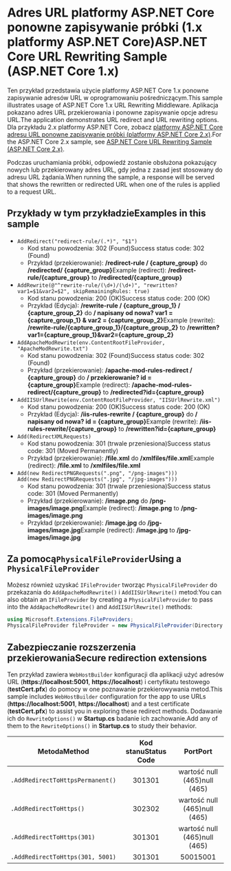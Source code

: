 # <a name="aspnet-core-url-rewriting-sample-aspnet-core-1x"></a><span data-ttu-id="3e982-101">Adres URL platformy ASP.NET Core ponowne zapisywanie próbki (1.x platformy ASP.NET Core)</span><span class="sxs-lookup"><span data-stu-id="3e982-101">ASP.NET Core URL Rewriting Sample (ASP.NET Core 1.x)</span></span>

<span data-ttu-id="3e982-102">Ten przykład przedstawia użycie platformy ASP.NET Core 1.x ponowne zapisywanie adresów URL w oprogramowaniu pośredniczącym.</span><span class="sxs-lookup"><span data-stu-id="3e982-102">This sample illustrates usage of ASP.NET Core 1.x URL Rewriting Middleware.</span></span> <span data-ttu-id="3e982-103">Aplikacja pokazano adres URL przekierowania i ponowne zapisywanie opcje adresu URL.</span><span class="sxs-lookup"><span data-stu-id="3e982-103">The application demonstrates URL redirect and URL rewriting options.</span></span> <span data-ttu-id="3e982-104">Dla przykładu 2.x platformy ASP.NET Core, zobacz [platformy ASP.NET Core adresu URL ponowne zapisywanie próbki (platformy ASP.NET Core 2.x)](https://github.com/aspnet/Docs/tree/master/aspnetcore/fundamentals/url-rewriting/samples/2.x).</span><span class="sxs-lookup"><span data-stu-id="3e982-104">For the ASP.NET Core 2.x sample, see [ASP.NET Core URL Rewriting Sample (ASP.NET Core 2.x)](https://github.com/aspnet/Docs/tree/master/aspnetcore/fundamentals/url-rewriting/samples/2.x).</span></span>

<span data-ttu-id="3e982-105">Podczas uruchamiania próbki, odpowiedź zostanie obsłużona pokazujący nowych lub przekierowany adres URL, gdy jedna z zasad jest stosowany do adresu URL żądania.</span><span class="sxs-lookup"><span data-stu-id="3e982-105">When running the sample, a response will be served that shows the rewritten or redirected URL when one of the rules is applied to a request URL.</span></span>

## <a name="examples-in-this-sample"></a><span data-ttu-id="3e982-106">Przykłady w tym przykładzie</span><span class="sxs-lookup"><span data-stu-id="3e982-106">Examples in this sample</span></span>

* `AddRedirect("redirect-rule/(.*)", "$1")`
  - <span data-ttu-id="3e982-107">Kod stanu powodzenia: 302 (Found)</span><span class="sxs-lookup"><span data-stu-id="3e982-107">Success status code: 302 (Found)</span></span>
  - <span data-ttu-id="3e982-108">Przykład (przekierowanie): **/redirect-rule / {capture_group}** do **/redirected/ {capture_group}**</span><span class="sxs-lookup"><span data-stu-id="3e982-108">Example (redirect): **/redirect-rule/{capture_group}** to **/redirected/{capture_group}**</span></span>
* `AddRewrite(@"^rewrite-rule/(\d+)/(\d+)", "rewritten?var1=$1&var2=$2", skipRemainingRules: true)`
  - <span data-ttu-id="3e982-109">Kod stanu powodzenia: 200 (OK)</span><span class="sxs-lookup"><span data-stu-id="3e982-109">Success status code: 200 (OK)</span></span>
  - <span data-ttu-id="3e982-110">Przykład (Edycja): **/rewrite-rule / {capture_group_1} / {capture_group_2}** do **/ napisany od nowa? var1 = {capture_group_1} & var2 = {capture_group_2}**</span><span class="sxs-lookup"><span data-stu-id="3e982-110">Example (rewrite): **/rewrite-rule/{capture_group_1}/{capture_group_2}** to **/rewritten?var1={capture_group_1}&var2={capture_group_2}**</span></span>
* `AddApacheModRewrite(env.ContentRootFileProvider, "ApacheModRewrite.txt")`
  - <span data-ttu-id="3e982-111">Kod stanu powodzenia: 302 (Found)</span><span class="sxs-lookup"><span data-stu-id="3e982-111">Success status code: 302 (Found)</span></span>
  - <span data-ttu-id="3e982-112">Przykład (przekierowanie): **/apache-mod-rules-redirect / {capture_group}** do **/ przekierowanie? id = {capture_group}**</span><span class="sxs-lookup"><span data-stu-id="3e982-112">Example (redirect): **/apache-mod-rules-redirect/{capture_group}** to **/redirected?id={capture_group}**</span></span>
* `AddIISUrlRewrite(env.ContentRootFileProvider, "IISUrlRewrite.xml")`
  - <span data-ttu-id="3e982-113">Kod stanu powodzenia: 200 (OK)</span><span class="sxs-lookup"><span data-stu-id="3e982-113">Success status code: 200 (OK)</span></span>
  - <span data-ttu-id="3e982-114">Przykład (Edycja): **/iis-rules-rewrite / {capture_group}** do **/ napisany od nowa? id = {capture_group}**</span><span class="sxs-lookup"><span data-stu-id="3e982-114">Example (rewrite): **/iis-rules-rewrite/{capture_group}** to **/rewritten?id={capture_group}**</span></span>
* `Add(RedirectXMLRequests)`
  - <span data-ttu-id="3e982-115">Kod stanu powodzenia: 301 (trwale przeniesiona)</span><span class="sxs-lookup"><span data-stu-id="3e982-115">Success status code: 301 (Moved Permanently)</span></span>
  - <span data-ttu-id="3e982-116">Przykład (przekierowanie): **/file.xml** do **/xmlfiles/file.xml**</span><span class="sxs-lookup"><span data-stu-id="3e982-116">Example (redirect): **/file.xml** to **/xmlfiles/file.xml**</span></span>
* `Add(new RedirectPNGRequests(".png", "/png-images")))`<br>`Add(new RedirectPNGRequests(".jpg", "/jpg-images")))`
  - <span data-ttu-id="3e982-117">Kod stanu powodzenia: 301 (trwale przeniesiona)</span><span class="sxs-lookup"><span data-stu-id="3e982-117">Success status code: 301 (Moved Permanently)</span></span>
  - <span data-ttu-id="3e982-118">Przykład (przekierowanie): **/image.png** do **/png-images/image.png**</span><span class="sxs-lookup"><span data-stu-id="3e982-118">Example (redirect): **/image.png** to **/png-images/image.png**</span></span>
  - <span data-ttu-id="3e982-119">Przykład (przekierowanie): **/image.jpg** do **/jpg-images/image.jpg**</span><span class="sxs-lookup"><span data-stu-id="3e982-119">Example (redirect): **/image.jpg** to **/jpg-images/image.jpg**</span></span>

## <a name="using-a-physicalfileprovider"></a><span data-ttu-id="3e982-120">Za pomocą`PhysicalFileProvider`</span><span class="sxs-lookup"><span data-stu-id="3e982-120">Using a `PhysicalFileProvider`</span></span>
<span data-ttu-id="3e982-121">Możesz również uzyskać `IFileProvider` tworząc `PhysicalFileProvider` do przekazania do `AddApacheModRewrite()` i `AddIISUrlRewrite()` metod:</span><span class="sxs-lookup"><span data-stu-id="3e982-121">You can also obtain an `IFileProvider` by creating a `PhysicalFileProvider` to pass into the `AddApacheModRewrite()` and `AddIISUrlRewrite()` methods:</span></span>
```csharp
using Microsoft.Extensions.FileProviders;
PhysicalFileProvider fileProvider = new PhysicalFileProvider(Directory.GetCurrentDirectory());
```
## <a name="secure-redirection-extensions"></a><span data-ttu-id="3e982-122">Zabezpieczanie rozszerzenia przekierowania</span><span class="sxs-lookup"><span data-stu-id="3e982-122">Secure redirection extensions</span></span>
<span data-ttu-id="3e982-123">Ten przykład zawiera `WebHostBuilder` konfiguracji dla aplikacji użyć adresów URL (**https://localhost:5001**, **https://localhost**) i certyfikatu testowego (**testCert.pfx**) do pomocy w one poznawanie przekierowywania metod.</span><span class="sxs-lookup"><span data-stu-id="3e982-123">This sample includes `WebHostBuilder` configuration for the app to use URLs (**https://localhost:5001**, **https://localhost**) and a test certificate (**testCert.pfx**) to assist you in exploring these redirect methods.</span></span> <span data-ttu-id="3e982-124">Dodawanie ich do `RewriteOptions()` w **Startup.cs** badanie ich zachowanie.</span><span class="sxs-lookup"><span data-stu-id="3e982-124">Add any of them to the `RewriteOptions()` in **Startup.cs** to study their behavior.</span></span>

<span data-ttu-id="3e982-125">Metoda</span><span class="sxs-lookup"><span data-stu-id="3e982-125">Method</span></span> | <span data-ttu-id="3e982-126">Kod stanu</span><span class="sxs-lookup"><span data-stu-id="3e982-126">Status Code</span></span> | <span data-ttu-id="3e982-127">Port</span><span class="sxs-lookup"><span data-stu-id="3e982-127">Port</span></span>
--- | :---: | :---:
`.AddRedirectToHttpsPermanent()` | <span data-ttu-id="3e982-128">301</span><span class="sxs-lookup"><span data-stu-id="3e982-128">301</span></span> | <span data-ttu-id="3e982-129">wartość null (465)</span><span class="sxs-lookup"><span data-stu-id="3e982-129">null (465)</span></span>
`.AddRedirectToHttps()` | <span data-ttu-id="3e982-130">302</span><span class="sxs-lookup"><span data-stu-id="3e982-130">302</span></span> | <span data-ttu-id="3e982-131">wartość null (465)</span><span class="sxs-lookup"><span data-stu-id="3e982-131">null (465)</span></span>
`.AddRedirectToHttps(301)` | <span data-ttu-id="3e982-132">301</span><span class="sxs-lookup"><span data-stu-id="3e982-132">301</span></span> | <span data-ttu-id="3e982-133">wartość null (465)</span><span class="sxs-lookup"><span data-stu-id="3e982-133">null (465)</span></span>
`.AddRedirectToHttps(301, 5001)` | <span data-ttu-id="3e982-134">301</span><span class="sxs-lookup"><span data-stu-id="3e982-134">301</span></span> | <span data-ttu-id="3e982-135">5001</span><span class="sxs-lookup"><span data-stu-id="3e982-135">5001</span></span>
